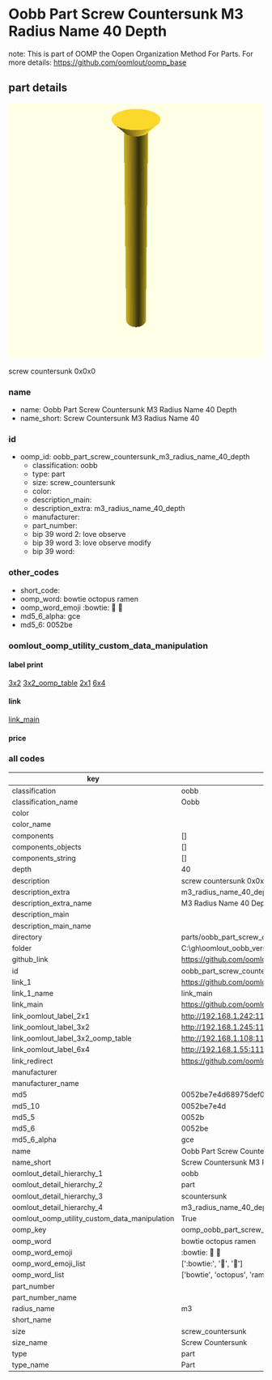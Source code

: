 # Oobb Part Screw Countersunk M3 Radius Name 40 Depth  

note: This is part of OOMP the Oopen Organization Method For Parts. For more details: https://github.com/oomlout/oomp_base

##  part details
  

[![](3dpr.png)](3dpr.png)

screw countersunk 0x0x0



### name
* name: Oobb Part Screw Countersunk M3 Radius Name 40 Depth
* name_short: Screw Countersunk M3 Radius Name 40
### id
* oomp_id: oobb_part_screw_countersunk_m3_radius_name_40_depth
  * classification: oobb
  * type: part
  * size: screw_countersunk
  * color: 
  * description_main: 
  * description_extra: m3_radius_name_40_depth
  * manufacturer: 
  * part_number: 
  * bip 39 word 2: love observe
  * bip 39 word 3: love observe modify
  * bip 39 word: 

### other_codes
* short_code: 
* oomp_word: bowtie octopus ramen
* oomp_word_emoji :bowtie: :octopus: :ramen:
* md5_6_alpha: gce
* md5_6: 0052be






### oomlout_oomp_utility_custom_data_manipulation
#### label print
[3x2](http://192.168.1.245:1112/?label=oomp%20gce)
[3x2_oomp_table](http://192.168.1.108:1112/?label=oomp%20gce)
[2x1](http://192.168.1.242:1112/?label=oomp%20gce)
[6x4](http://192.168.1.55:1112/?label=oomp%20gce)    

#### link

[link_main](https://github.com/oomlout/oomlout_oobb_version_4_generated_parts/tree/main/navigation_oomp/oobb/part/screw_countersunk//m3_radius_name_40_depth/part)                              

#### price







### all codes 
| key | value |  
| --- | --- |  
| classification | oobb |  
| classification_name | Oobb |  
| color |  |  
| color_name |  |  
| components | [] |  
| components_objects | [] |  
| components_string | [] |  
| depth | 40 |  
| description | screw countersunk 0x0x0 |  
| description_extra | m3_radius_name_40_depth |  
| description_extra_name | M3 Radius Name 40 Depth |  
| description_main |  |  
| description_main_name |  |  
| directory | parts/oobb_part_screw_countersunk_m3_radius_name_40_depth |  
| folder | C:\gh\oomlout_oobb_version_4_generated_parts\parts\oobb_part_screw_countersunk_m3_radius_name_40_depth |  
| github_link | https://github.com/oomlout/oomlout_oomp_part_src/tree/main/parts/oobb_part_screw_countersunk_m3_radius_name_40_depth |  
| id | oobb_part_screw_countersunk_m3_radius_name_40_depth |  
| link_1 | https://github.com/oomlout/oomlout_oobb_version_4_generated_parts/tree/main/navigation_oomp/oobb/part/screw_countersunk//m3_radius_name_40_depth/part |  
| link_1_name | link_main |  
| link_main | https://github.com/oomlout/oomlout_oobb_version_4_generated_parts/tree/main/navigation_oomp/oobb/part/screw_countersunk//m3_radius_name_40_depth/part |  
| link_oomlout_label_2x1 | http://192.168.1.242:1112/?label=oomp%20gce |  
| link_oomlout_label_3x2 | http://192.168.1.245:1112/?label=oomp%20gce |  
| link_oomlout_label_3x2_oomp_table | http://192.168.1.108:1112/?label=oomp%20gce |  
| link_oomlout_label_6x4 | http://192.168.1.55:1112/?label=oomp%20gce |  
| link_redirect | https://github.com/oomlout/oomlout_oobb_version_4_generated_parts/tree/main/parts/hardware_screw_countersunk_m3_40 |  
| manufacturer |  |  
| manufacturer_name |  |  
| md5 | 0052be7e4d68975def0ef7d91d661c23 |  
| md5_10 | 0052be7e4d |  
| md5_5 | 0052b |  
| md5_6 | 0052be |  
| md5_6_alpha | gce |  
| name | Oobb Part Screw Countersunk M3 Radius Name 40 Depth |  
| name_short | Screw Countersunk M3 Radius Name 40 |  
| oomlout_detail_hierarchy_1 | oobb |  
| oomlout_detail_hierarchy_2 | part |  
| oomlout_detail_hierarchy_3 | scountersunk |  
| oomlout_detail_hierarchy_4 | m3_radius_name_40_depth |  
| oomlout_oomp_utility_custom_data_manipulation | True |  
| oomp_key | oomp_oobb_part_screw_countersunk_m3_radius_name_40_depth |  
| oomp_word | bowtie octopus ramen |  
| oomp_word_emoji | :bowtie: :octopus: :ramen: |  
| oomp_word_emoji_list | [':bowtie:', ':octopus:', ':ramen:'] |  
| oomp_word_list | ['bowtie', 'octopus', 'ramen'] |  
| part_number |  |  
| part_number_name |  |  
| radius_name | m3 |  
| short_name |  |  
| size | screw_countersunk |  
| size_name | Screw Countersunk |  
| type | part |  
| type_name | Part |  
